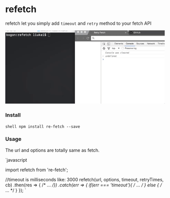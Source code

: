 # refetch

refetch let you simply add `timeout` and `retry` method to your fetch API

<div style="align: center">
  <img src="./test/test.gif" alt="gif" />
</div>

### Install

`shell
npm install re-fetch --save
`

### Usage
The url and options are totally same as fetch.

`javascript

  import refetch from 're-fetch';

  //timeout is milliseconds like: 3000
  refetch(url, options, timeout, retryTimes, cb)
    .then(res => { /* ... */})
    .catch(err => {
      if(err === 'timeout'){
        /* ... */
      } else {
        /* ... */
      }
    });
`
